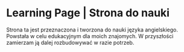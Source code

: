 # Learning Page | Strona do nauki
 
Strona ta jest przeznaczona i tworzona do nauki języka angielskiego. Powstała w celu edukacyjnym dla moich znajomych. 
W przyszłości zamierzam ją dalej rozbudowywać w razie potrzeb.

